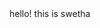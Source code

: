<html>
  <head> 
  <title>data analysis</title>
  <body> hello! this is swetha</body>
  </head>
</html>

